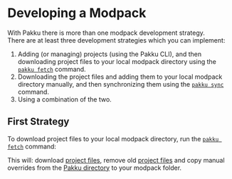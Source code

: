 # Developing a Modpack

With Pakku there is more than one modpack development strategy.
<br>There are at least three development strategies which you can implement:

1. Adding (or managing) projects (using the Pakku CLI), and then downloading project files
to your local modpack directory using the [`pakku fetch`](pakku-fetch.md) command.
2. Downloading the project files and adding them to your local modpack directory manually, 
and then synchronizing them using the [`pakku sync`](pakku-sync.md) command.
3. Using a combination of the two.

## First Strategy

To download project files to your local modpack directory, run the [`pakku fetch`](pakku-fetch.md) command:

<var name="params"> </var>
<include from="pakku-fetch.md" element-id="snippet-cmd"></include>

This will: download [project files](Pakku-Terminology.md#project-file),
remove old [project files](Pakku-Terminology.md#project-file) and
copy manual overrides
from the [Pakku directory](Pakku-Directory.md) to your modpack folder.
